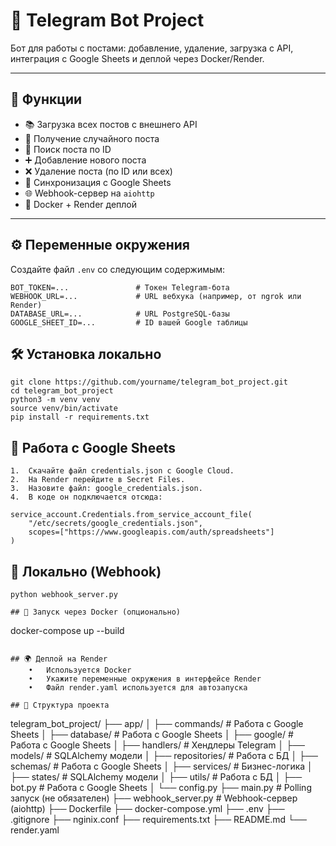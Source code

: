 # 🤖 Telegram Bot Project

Бот для работы с постами: добавление, удаление, загрузка с API, интеграция с Google Sheets и деплой через Docker/Render.

---

## 🚀 Функции

- 📚 Загрузка всех постов с внешнего API
- 🎲 Получение случайного поста
- 🔢 Поиск поста по ID
- ➕ Добавление нового поста
- ❌ Удаление поста (по ID или всех)
- 📄 Синхронизация с Google Sheets
- 🌐 Webhook-сервер на `aiohttp`
- 🐳 Docker + Render деплой

---

## ⚙️ Переменные окружения

Создайте файл `.env` со следующим содержимым:

```env
BOT_TOKEN=...               # Токен Telegram-бота
WEBHOOK_URL=...             # URL вебхука (например, от ngrok или Render)
DATABASE_URL=...            # URL PostgreSQL-базы
GOOGLE_SHEET_ID=...         # ID вашей Google таблицы
```

## 🛠️ Установка локально
```
git clone https://github.com/yourname/telegram_bot_project.git
cd telegram_bot_project
python3 -m venv venv
source venv/bin/activate
pip install -r requirements.txt
```

## 🔐 Работа с Google Sheets
	1.	Скачайте файл credentials.json с Google Cloud.
	2.	На Render перейдите в Secret Files.
	3.	Назовите файл: google_credentials.json.
	4.	В коде он подключается отсюда:
```
service_account.Credentials.from_service_account_file(
    "/etc/secrets/google_credentials.json",
    scopes=["https://www.googleapis.com/auth/spreadsheets"]
)
```

## 🔧 Локально (Webhook)
```
python webhook_server.py

## 🐳 Запуск через Docker (опционально) 
```
docker-compose up --build
```

## 🌍 Деплой на Render
	•	Используется Docker
	•	Укажите переменные окружения в интерфейсе Render
	•	Файл render.yaml используется для автозапуска

## 📁 Структура проекта
```
telegram_bot_project/
├── app/
│   ├── commands/        # Работа с Google Sheets
│   ├── database/        # Работа с Google Sheets
│   ├── google/          # Работа с Google Sheets
│   ├── handlers/        # Хендлеры Telegram
│   ├── models/          # SQLAlchemy модели
│   ├── repositories/    # Работа с БД
│   ├── schemas/          # Работа с Google Sheets
│   ├── services/        # Бизнес-логика
│   ├── states/          # SQLAlchemy модели
│   ├── utils/    # Работа с БД
│   ├── bot.py          # Работа с Google Sheets
│   └── config.py
├── main.py              # Polling запуск (не обязателен)
├── webhook_server.py    # Webhook-сервер (aiohttp)
├── Dockerfile
├── docker-compose.yml
├── .env
├── .gitignore
├── nginix.conf
├── requirements.txt
├── README.md
└── render.yaml
```